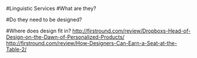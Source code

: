 #Linguistic Services
#What are they?

#Do they need to be designed?

#Where does design fit in?
http://firstround.com/review/Dropboxs-Head-of-Design-on-the-Dawn-of-Personalized-Products/
http://firstround.com/review/How-Designers-Can-Earn-a-Seat-at-the-Table-2/
